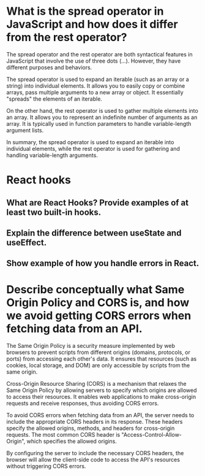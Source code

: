 # What is the spread operator in JavaScript and how does it differ from the rest operator?

The spread operator and the rest operator are both syntactical features in JavaScript that involve the use of three dots (...). However, they have different purposes and behaviors.

The spread operator is used to expand an iterable (such as an array or a string) into individual elements. It allows you to easily copy or combine arrays, pass multiple arguments to a new array or object. It essentially "spreads" the elements of an iterable.

On the other hand, the rest operator is used to gather multiple elements into an array. It allows you to represent an indefinite number of arguments as an array. It is typically used in function parameters to handle variable-length argument lists.

In summary, the spread operator is used to expand an iterable into individual elements, while the rest operator is used for gathering and handling variable-length arguments.

# React hooks

## What are React Hooks? Provide examples of at least two built-in hooks.

## Explain the difference between useState and useEffect.

## Show example of how you handle errors in React.

# Describe conceptually what Same Origin Policy and CORS is, and how we avoid getting CORS errors when fetching data from an API.

The Same Origin Policy is a security measure implemented by web browsers to prevent scripts from different origins (domains, protocols, or ports) from accessing each other's data. It ensures that resources (such as cookies, local storage, and DOM) are only accessible by scripts from the same origin.

Cross-Origin Resource Sharing (CORS) is a mechanism that relaxes the Same Origin Policy by allowing servers to specify which origins are allowed to access their resources. It enables web applications to make cross-origin requests and receive responses, thus avoiding CORS errors.

To avoid CORS errors when fetching data from an API, the server needs to include the appropriate CORS headers in its response. These headers specify the allowed origins, methods, and headers for cross-origin requests. The most common CORS header is "Access-Control-Allow-Origin", which specifies the allowed origins.

By configuring the server to include the necessary CORS headers, the browser will allow the client-side code to access the API's resources without triggering CORS errors.

